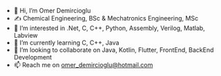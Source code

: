 - 👋 Hi, I’m Omer Demircioglu 
- ✍ Chemical Engineering, BSc & Mechatronics Engineering, MSc
- 👀 I’m interested in .Net, C, C++, Python, Assembly, Verilog, Matlab, Labview
- 🌱 I’m currently learning C, C++, Java
- 💞️ I’m looking to collaborate on Java, Kotlin, Flutter, FrontEnd, BackEnd Development
- 📫 Reach me on omer_demircioglu@hotmail.com

<!---
synthesizer86/synthesizer86 is a ✨ special ✨ repository because its `README.md` (this file) appears on your GitHub profile.
You can click the Preview link to take a look at your changes.
--->
